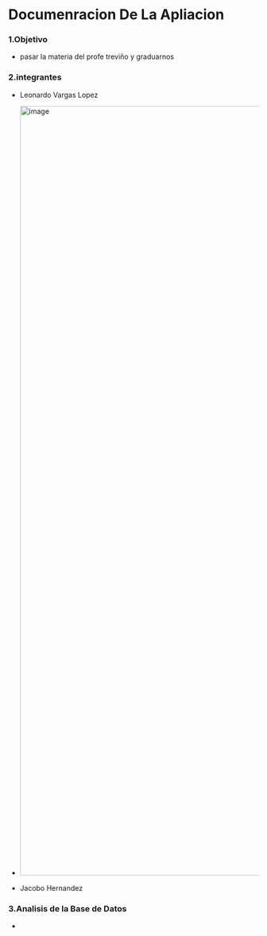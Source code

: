  # Documenracion De La Apliacion
### 1.Objetivo
- pasar la materia del profe treviño y graduarnos
### 2.integrantes
- Leonardo Vargas Lopez
- <img width="1536" height="1548" alt="image" src="https://github.com/user-attachments/assets/e526fa82-66ea-4b21-9d92-b7ee81f6ef2d" />

- Jacobo Hernandez
### 3.Analisis de la Base de Datos
-
